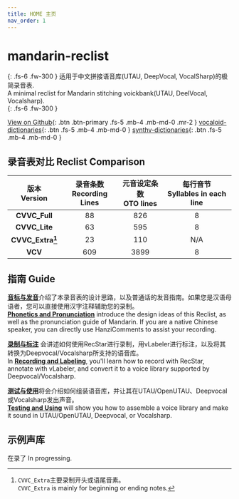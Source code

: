 ```yaml
---
title: HOME 主页
nav_order: 1
---
```


# mandarin-reclist

{: .fs-6 .fw-300 } 
适用于中文拼接语音库(UTAU, DeepVocal, VocalSharp)的极简录音表.  
A minimal reclist for Mandarin stitching voickbank(UTAU, DeelVocal, Vocalsharp).  
{: .fs-6 .fw-300 } 

[View on Github](https://github.com/Slidingwall/mandarin-reclist/){: .btn .btn-primary .fs-5 .mb-4 .mb-md-0 .mr-2 }   [vocaloid-dictionaries](/vocaloid-dictionaries/){: .btn .fs-5 .mb-4 .mb-md-0 }   [synthv-dictionaries](/synthv-dictionaries/){: .btn .fs-5 .mb-4 .mb-md-0 } 

## 录音表对比 Reclist Comparison

| 版本<br/>Version | 录音条数<br/>Recording Lines | 元音设定条数<br/>OTO lines | 每行音节<br/>Syllables in each line |
| :--------------------: | :--------------------------------: | :------------------------------: | :---------------------------------------: |
| **CVVC_Full** | 88 | 826 | 8 |
| **CVVC_Lite** | 63 | 595 | 8 |
| **CVVC_Extra[^1]** | 23 | 110 | N/A |
| **VCV** | 609 | 3899 | 8 |


[^1]: `CVVC_Extra`主要录制开头或语尾音素。  
      `CVVC_Extra` is mainly for beginning or ending notes.  

## 指南 Guide

[**音标与发音**](/mandarin-reclist/recording)介绍了本录音表的设计思路，以及普通话的发音指南。如果您是汉语母语者，您可以直接使用汉字注释辅助您的录制。  
[**Phonetics and Pronunciation**](/mandarin-reclist/recording) introduce the design ideas of this Reclist, as well as the pronunciation guide of Mandarin. If you are a native Chinese speaker, you can directly use HanziComments to assist your recording.   

[**录制与标注**](/mandarin-reclist/producing) 会讲述如何使用RecStar进行录制，用vLabeler进行标注，以及将其转换为Deepvocal/Vocalsharp所支持的语音库。  
In [**Recording and Labeling**](/mandarin-reclist/producing), you'll learn how to record with RecStar, annotate with vLabeler, and convert it to a voice library supported by Deepvocal/Vocalsharp.

[**测试与使用**](/mandarin-reclist/using)将会介绍如何组装语音库，并让其在UTAU/OpenUTAU、Deepvocal或Vocalsharp发出声音。  
[**Testing and Using**](/mandarin-reclist/using) will show you how to assemble a voice library and make it sound in UTAU/OpenUTAU, Deepvocal, or Vocalsharp.

## 示例声库

在录了 In progressing.



